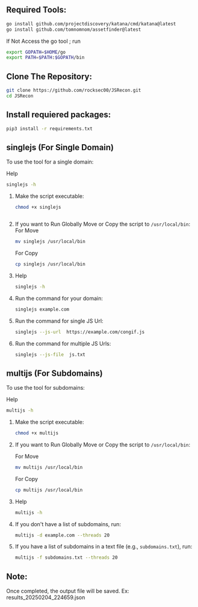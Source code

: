 ## Required Tools:

   ```bash
 go install github.com/projectdiscovery/katana/cmd/katana@latest
 go install github.com/tomnomnom/assetfinder@latest
   ```
If Not Access the go tool ; run
  ```bash
export GOPATH=$HOME/go
export PATH=$PATH:$GOPATH/bin
   ```

## Clone The Repository:

   ```bash
  git clone https://github.com/rocksec00/JSRecon.git
  cd JSRecon
   ```
## Install requiered packages:

   ```bash
   pip3 install -r requirements.txt
   ```

## singlejs (For Single Domain)

To use the tool for a single domain:

Help
   ```bash
   singlejs -h
   ```
1. Make the script executable:
   ```bash
   chmod +x singlejs
   ```
   ```
2. If you want to Run Globally Move or Copy the script to `/usr/local/bin`:
   For Move
   
   ```bash
   mv singlejs /usr/local/bin
   ```
   For Copy
   
      ```bash
   cp singlejs /usr/local/bin
   ```
4. Help
   ```bash
   singlejs -h

5. Run the command for your domain:
   ```bash
   singlejs example.com
   ```
6. Run the command for single JS Url:
   ```bash
   singlejs --js-url  https://example.com/congif.js
   ```
7. Run the command for multiple JS Urls:
   ```bash
   singlejs --js-file  js.txt
   ```

## multijs (For Subdomains)

To use the tool for subdomains:

Help
   ```bash
   multijs -h
   ```

1. Make the script executable:
   ```bash
   chmod +x multijs
   ```
   
2. If you want to Run Globally Move or Copy the script to `/usr/local/bin`:
   
   For Move
   
   ```bash
   mv multijs /usr/local/bin
   ```
   For Copy
   
      ```bash
   cp multijs /usr/local/bin
   ```

4. Help
   ```bash
   multijs -h
   ```
   
5. If you don't have a list of subdomains, run:
   ```bash
   multijs -d example.com --threads 20
   ```

6. If you have a list of subdomains in a text file (e.g., `subdomains.txt`), run:
   ```bash
   multijs -f subdomains.txt --threads 20
   ```

## Note:
Once completed, the output file will be saved. Ex: results_20250204_224659.json
